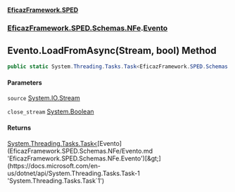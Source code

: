 #### [EficazFramework.SPED](EficazFrameworkSPED.md 'EficazFramework SPED')
### [EficazFramework.SPED.Schemas.NFe](EficazFramework.SPED.Schemas.NFe.md 'EficazFramework.SPED.Schemas.NFe').[Evento](EficazFramework.SPED.Schemas.NFe/Evento.md 'EficazFramework.SPED.Schemas.NFe.Evento')

## Evento.LoadFromAsync(Stream, bool) Method

```csharp
public static System.Threading.Tasks.Task<EficazFramework.SPED.Schemas.NFe.Evento> LoadFromAsync(System.IO.Stream source, bool close_stream=true);
```
#### Parameters

<a name='EficazFramework.SPED.Schemas.NFe.Evento.LoadFromAsync(System.IO.Stream,bool).source'></a>

`source` [System.IO.Stream](https://docs.microsoft.com/en-us/dotnet/api/System.IO.Stream 'System.IO.Stream')

<a name='EficazFramework.SPED.Schemas.NFe.Evento.LoadFromAsync(System.IO.Stream,bool).close_stream'></a>

`close_stream` [System.Boolean](https://docs.microsoft.com/en-us/dotnet/api/System.Boolean 'System.Boolean')

#### Returns
[System.Threading.Tasks.Task&lt;](https://docs.microsoft.com/en-us/dotnet/api/System.Threading.Tasks.Task-1 'System.Threading.Tasks.Task`1')[Evento](EficazFramework.SPED.Schemas.NFe/Evento.md 'EficazFramework.SPED.Schemas.NFe.Evento')[&gt;](https://docs.microsoft.com/en-us/dotnet/api/System.Threading.Tasks.Task-1 'System.Threading.Tasks.Task`1')